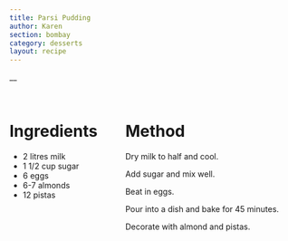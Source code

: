 ```yaml
---
title: Parsi Pudding
author: Karen
section: bombay
category: desserts
layout: recipe
---
```

__

<br>
<div class='columns'> <div class='column is-one-third p-3' markdown='1'>

# Ingredients

* 2 litres milk
* 1 1/2 cup sugar
* 6 eggs
* 6-7 almonds
* 12 pistas


</div> <div class='column is-two-thirds p-3' markdown='1'>

# Method

Dry milk to half and cool.

Add sugar and mix well.

Beat in eggs.

Pour into a dish and bake for 45 minutes.

Decorate with almond and pistas.


 









</div> </div>